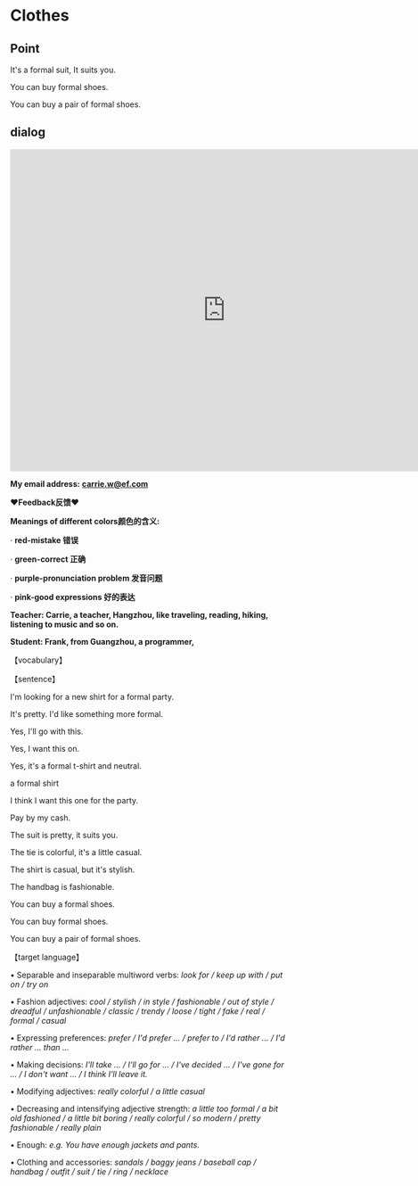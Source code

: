 # Clothes

## Point

It's a formal suit, It suits you.

You can buy formal shoes.

You can buy a pair of formal shoes.

## dialog



<iframe name="easyXDM_default1021_provider" id="easyXDM_default1021_provider" src="https://cns.ef-cdn.com/Juno/EvcContent/15/07/1/Clothes_and_outfits/index.html?api_v=0.0.13&amp;accessKey=f546d647-4f87-45cd-acd1-5dabc1115c8c&amp;attendanceToken=32279e55-808c-48a4-a6ee-139c198bed2b&amp;xdm_e=https%3A%2F%2Fevc.ef.com.cn&amp;xdm_c=default1021&amp;xdm_p=1" frameborder="0" style="box-sizing: border-box; width: 770.656px; height: 578px;"></iframe>

**My email address:** [**carrie.w@ef.com**](mailto:carrie.w@ef.com)



❤**Feedback反馈**❤

**Meanings of different colors颜色的含义:**

·    **red-mistake 错误**

·    **green-correct 正确**

·    **purple-pronunciation problem 发音问题**

·    **pink-good expressions 好的表达**



**Teacher: Carrie, a teacher, Hangzhou, like traveling, reading, hiking, listening to music and so on.** 



**Student: Frank, from Guangzhou, a programmer,** 



【vocabulary】



【sentence】



I'm looking for a new shirt for a formal party. 

It's pretty. I'd like something more formal.

Yes, I'll go with this. 

Yes, I want this on. 



Yes, it's a formal t-shirt and neutral. 

a formal shirt



I think I want this one for the party. 

Pay by my cash. 



The suit is pretty, it suits you.

The tie is colorful, it's a little casual.

The shirt is casual, but it's stylish. 

The handbag is fashionable. 



You can buy a formal shoes. 

You can buy formal shoes. 

You can buy a pair of formal shoes. 



【target language】



• Separable and inseparable multiword verbs: *look for / keep up with / put on / try on*



• Fashion adjectives: *cool / stylish / in style / fashionable / out of style / dreadful / unfashionable / classic / trendy / loose / tight / fake / real / formal / casual*



• Expressing preferences: *prefer / I'd prefer … / prefer to / I'd rather … / I'd rather … than …*

• Making decisions: *I'll take … / I'll go for … / I've decided … / I've gone for … / I don't want … / I think I'll leave it.*



• Modifying adjectives: *really colorful / a little casual*



• Decreasing and intensifying adjective strength: *a little too formal / a bit old fashioned / a little bit boring / really colorful / so modern / pretty fashionable / really plain*



• Enough: *e.g. You have enough jackets and pants.*



• Clothing and accessories: *sandals / baggy jeans / baseball cap / handbag / outfit / suit / tie / ring / necklace* 